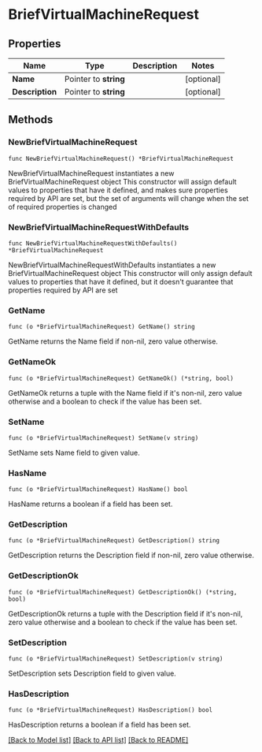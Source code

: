 # BriefVirtualMachineRequest

## Properties

Name | Type | Description | Notes
------------ | ------------- | ------------- | -------------
**Name** | Pointer to **string** |  | [optional] 
**Description** | Pointer to **string** |  | [optional] 

## Methods

### NewBriefVirtualMachineRequest

`func NewBriefVirtualMachineRequest() *BriefVirtualMachineRequest`

NewBriefVirtualMachineRequest instantiates a new BriefVirtualMachineRequest object
This constructor will assign default values to properties that have it defined,
and makes sure properties required by API are set, but the set of arguments
will change when the set of required properties is changed

### NewBriefVirtualMachineRequestWithDefaults

`func NewBriefVirtualMachineRequestWithDefaults() *BriefVirtualMachineRequest`

NewBriefVirtualMachineRequestWithDefaults instantiates a new BriefVirtualMachineRequest object
This constructor will only assign default values to properties that have it defined,
but it doesn't guarantee that properties required by API are set

### GetName

`func (o *BriefVirtualMachineRequest) GetName() string`

GetName returns the Name field if non-nil, zero value otherwise.

### GetNameOk

`func (o *BriefVirtualMachineRequest) GetNameOk() (*string, bool)`

GetNameOk returns a tuple with the Name field if it's non-nil, zero value otherwise
and a boolean to check if the value has been set.

### SetName

`func (o *BriefVirtualMachineRequest) SetName(v string)`

SetName sets Name field to given value.

### HasName

`func (o *BriefVirtualMachineRequest) HasName() bool`

HasName returns a boolean if a field has been set.

### GetDescription

`func (o *BriefVirtualMachineRequest) GetDescription() string`

GetDescription returns the Description field if non-nil, zero value otherwise.

### GetDescriptionOk

`func (o *BriefVirtualMachineRequest) GetDescriptionOk() (*string, bool)`

GetDescriptionOk returns a tuple with the Description field if it's non-nil, zero value otherwise
and a boolean to check if the value has been set.

### SetDescription

`func (o *BriefVirtualMachineRequest) SetDescription(v string)`

SetDescription sets Description field to given value.

### HasDescription

`func (o *BriefVirtualMachineRequest) HasDescription() bool`

HasDescription returns a boolean if a field has been set.


[[Back to Model list]](../README.md#documentation-for-models) [[Back to API list]](../README.md#documentation-for-api-endpoints) [[Back to README]](../README.md)


